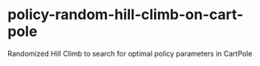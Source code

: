 # policy-random-hill-climb-on-cart-pole
Randomized Hill Climb to search for optimal policy parameters in CartPole
